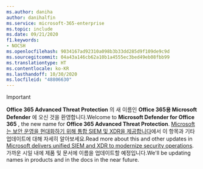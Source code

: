 ```yaml
---
ms.author: daniha
author: danihalfin
ms.service: microsoft-365-enterprise
ms.topic: include
ms.date: 09/21/2020
f1.keywords:
- NOCSH
ms.openlocfilehash: 9034167ad92310a098b3b33dd285d9f109de9c9d
ms.sourcegitcommit: 04a43a146cb62a10b1a4555ec3bed49eb08fbb99
ms.translationtype: HT
ms.contentlocale: ko-KR
ms.lasthandoff: 10/30/2020
ms.locfileid: "48806630"
---
```

> [!IMPORTANT]
> <span data-ttu-id="22771-101">**Office 365 Advanced Threat Protection** 의 새 이름인 **Office 365용 Microsoft Defender** 에 오신 것을 환영합니다.</span><span class="sxs-lookup"><span data-stu-id="22771-101">Welcome to **Microsoft Defender for Office 365** , the new name for **Office 365 Advanced Threat Protection**.</span></span> <span data-ttu-id="22771-102">[Microsoft는 보안 운영을 현대화하기 위해 통합 SIEM 및 XDR을 제공합니다](https://www.microsoft.com/security/blog/?p=91813)에서 이 항목과 기타 업데이트에 대해 자세히 알아보세요.</span><span class="sxs-lookup"><span data-stu-id="22771-102">Read more about this and other updates in [Microsoft delivers unified SIEM and XDR to modernize security operations](https://www.microsoft.com/security/blog/?p=91813).</span></span> <span data-ttu-id="22771-103">가까운 시일 내에 제품 및 문서에 이름을 업데이트할 예정입니다.</span><span class="sxs-lookup"><span data-stu-id="22771-103">We'll be updating names in products and in the docs in the near future.</span></span>
